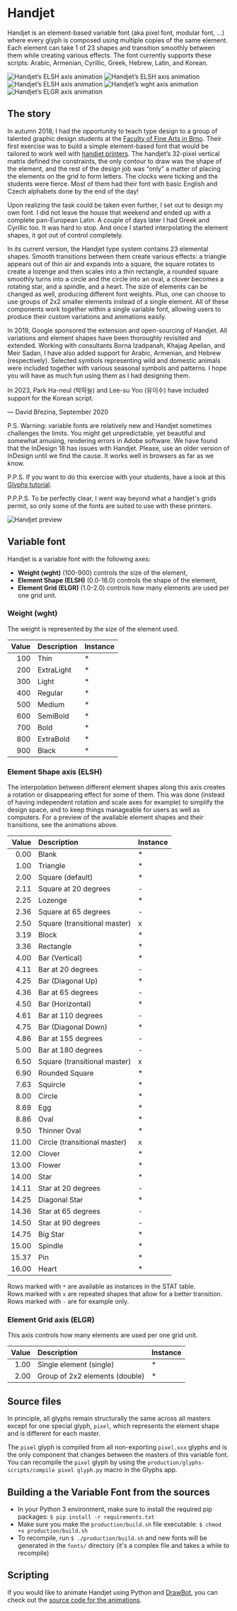 # Handjet

Handjet is an element-based variable font (aka pixel font, modular font, …) where every glyph is composed using multiple copies of the same element. Each element can take 1 of 23 shapes and transition smoothly between them while creating various effects. The font currently supports these scripts: Arabic, Armenian, Cyrillic, Greek, Hebrew, Latin, and Korean.

![Handjet’s ELSH axis animation](docs/animations/Handjet-ELSH-animation_word.gif?raw=true)
![Handjet’s ELSH axis animation](docs/animations/Handjet-ELSH-animation_element.gif?raw=true)
![Handjet’s ELSH axis animation](docs/animations/Handjet-ELSH-animation_letter.gif?raw=true)
![Handjet’s wght axis animation](docs/animations/Handjet-wght-animation.gif?raw=true)
![Handjet’s ELGR axis animation](docs/animations/Handjet-ELGR-animation.gif?raw=true)


## The story

In autumn 2018, I had the opportunity to teach type design to a group of talented graphic design students at the [Faculty of Fine Arts in Brno](https://www.favu.vut.cz/en/studios/graphic-design2). Their first exercise was to build a simple element-based font that would be tailored to work well with [handjet printers](https://duckduckgo.com/?q=handjet+printer&ia=images). The handjet’s 32-pixel vertical matrix defined the constraints, the only contour to draw was the shape of the element, and the rest of the design job was “only” a matter of placing the elements on the grid to form letters. The clocks were ticking and the students were fierce. Most of them had their font with basic English and Czech alphabets done by the end of the day!

Upon realizing the task could be taken even further, I set out to design my own font. I did not leave the house that weekend and ended up with a complete pan-European Latin. A couple of days later I had Greek and Cyrillic too. It was hard to stop. And once I started interpolating the element shapes, it got out of control completely.

In its current version, the Handjet type system contains 23 elemental shapes. Smooth transitions between them create various effects: a triangle appears out of thin air and expands into a square, the square rotates to create a lozenge and then scales into a thin rectangle, a rounded square smoothly turns into a circle and the circle into an oval, a clover becomes a rotating star, and a spindle, and a heart. The size of elements can be changed as well, producing different font weights. Plus, one can choose to use groups of 2x2 smaller elements instead of a single element. All of these components work together within a single variable font, allowing users to produce their custom variations and animations easily.

In 2019, Google sponsored the extension and open-sourcing of Handjet. All variations and element shapes have been thoroughly revisited and extended. Working with consultants Borna Izadpanah, Khajag Apelian, and Meir Sadan, I have also added support for Arabic, Armenian, and Hebrew (respectively). Selected symbols representing wild and domestic animals were included together with various seasonal symbols and patterns. I hope you will have as much fun using them as I had designing them.

In 2023, Park Ha-neul (박하늘) and Lee-su Yoo (유이수) have included support for the Korean script.

— David Březina, September 2020

P.S. Warning: variable fonts are relatively new and Handjet sometimes challenges the limits. You might get unpredictable, yet beautiful and somewhat amusing, rendering errors in Adobe software. We have found that the InDesign 18 has issues with Handjet. Please, use an older version of InDesign until we find the cause. It works well in browsers as far as we know.

P.P.S. If you want to do this exercise with your students, have a look at this [Glyphs tutorial](https://glyphsapp.com/tutorials/pixelfont).

P.P.P.S. To be perfectly clear, I went way beyond what a handjet's grids permit, so only some of the fonts are suited to use with these printers.

![Handjet preview](docs/previews/Handjet-preview.svg?raw=true)

## Variable font

Handjet is a variable font with the following axes:

- **Weight (wght)** (100-900) controls the size of the element,
- **Element Shape (ELSH)** (0.0-16.0) controls the shape of the element,
- **Element Grid (ELGR)** (1.0-2.0) controls how many elements are used per one grid unit.

### Weight (wght)

The weight is represented by the size of the element used.

| Value | Description | Instance |
|---:|:---|:---|
| 100 | Thin | * |
| 200 | ExtraLight | * |
| 300 | Light | * |
| 400 | Regular | * |
| 500 | Medium | * |
| 600 | SemiBold | * |
| 700 | Bold | * |
| 800 | ExtraBold | * |
| 900 | Black | * |

### Element Shape axis (ELSH)

The interpolation between different element shapes along this axis creates a rotation or disappearing effect for some of them. This was done (instead of having independent rotation and scale axes for example) to simplify the design space, and to keep things manageable for users as well as computers. For a preview of the available element shapes and their transitions, see the animations above.

| Value | Description | Instance |
|---:|:---|:---|
| 0.00 | Blank | * |
| 1.00 | Triangle | * |
| 2.00 | Square (default) | * |
| 2.11 | Square at 20 degrees | - |
| 2.25 | Lozenge | * |
| 2.36 | Square at 65 degrees | - |
| 2.50 | Square (transitional master) | x |
| 3.19 | Block | * |
| 3.36 | Rectangle | * |
| 4.00 | Bar (Vertical) | * |
| 4.11 | Bar at 20 degrees | - |
| 4.25 | Bar (Diagonal Up) | * |
| 4.36 | Bar at 65 degrees | - |
| 4.50 | Bar (Horizontal) | * |
| 4.61 | Bar at 110 degrees | - |
| 4.75 | Bar (Diagonal Down) | * |
| 4.86 | Bar at 155 degrees | - |
| 5.00 | Bar at 180 degrees | - |
| 6.50 | Square (transitional master) | x |
| 6.90 | Rounded Square | * |
| 7.63 | Squircle | * |
| 8.00 | Circle | * |
| 8.69 | Egg | * |
| 8.86 | Oval | * |
| 9.50 | Thinner Oval | * |
| 11.00 | Circle (transitional master) | x |
| 12.00 | Clover | * |
| 13.00 | Flower | * |
| 14.00 | Star | * |
| 14.11 | Star at 20 degrees | - |
| 14.25 | Diagonal Star | * |
| 14.36 | Star at 65 degrees | - |
| 14.50 | Star at 90 degrees | - |
| 14.75 | Big Star | * |
| 15.00 | Spindle | * |
| 15.37 | Pin | * |
| 16.00 | Heart | * |

Rows marked with `*` are available as instances in the STAT table.  
Rows marked with `x` are repeated shapes that allow for a better transition.  
Rows marked with `-` are for example only.

### Element Grid axis (ELGR)

This axis controls how many elements are used per one grid unit.

| Value | Description | Instance |
|---:|:---|:---|
| 1.00 | Single element (single) | * |
| 2.00 | Group of 2x2 elements (double) | * |

## Source files

In principle, all glyphs remain structurally the same across all masters except for one special glyph, `pixel`, which represents the element shape and is different for each master.

The `pixel` glyph is compiled from all non-exporting `pixel.xxx` glyphs and is the only component that changes between the masters of this variable font. You can recompile the `pixel` glyph by using the `production/glyphs-scripts/compile pixel glyph.py` macro in the Glyphs app.

## Building a the Variable Font from the sources

- In your Python 3 environment, make sure to install the required pip packages: `$ pip install -r requirements.txt`
- Make sure you make the `production/build.sh` file executable: `$ chmod +x production/build.sh`
- To recompile, run `$ ./production/build.sh` and new fonts will be generated in the `fonts/` directory (it's a complex file and takes a while to recompile)

## Scripting

If you would like to animate Handjet using Python and [DrawBot](http://drawbot.com), you can check out the [source code for the animations](tools/drawbot-scripts/).
